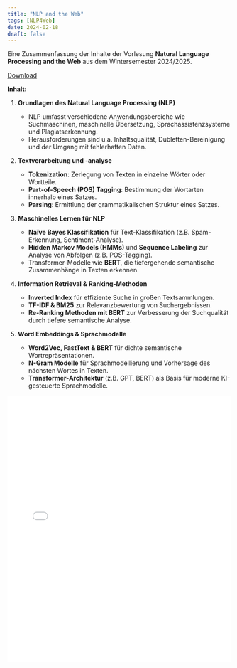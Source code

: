 ```yaml
---
title: "NLP and the Web"
tags: [NLP4Web]
date: 2024-02-18
draft: false
---
```


Eine Zusammenfassung der Inhalte der Vorlesung **Natural Language Processing and the Web** aus dem Wintersemester 2024/2025.

<a href="./Elective/InfoProcessing/NLP4Web/JSN_NLP4Web_Summary.pdf" target="_blank">Download</a>

**Inhalt:**
1. **Grundlagen des Natural Language Processing (NLP)**  
   - NLP umfasst verschiedene Anwendungsbereiche wie Suchmaschinen, maschinelle Übersetzung, Sprachassistenzsysteme und Plagiatserkennung.  
   - Herausforderungen sind u.a. Inhaltsqualität, Dubletten-Bereinigung und der Umgang mit fehlerhaften Daten.

2. **Textverarbeitung und -analyse**  
   - **Tokenization**: Zerlegung von Texten in einzelne Wörter oder Wortteile.  
   - **Part-of-Speech (POS) Tagging**: Bestimmung der Wortarten innerhalb eines Satzes.  
   - **Parsing**: Ermittlung der grammatikalischen Struktur eines Satzes.

3. **Maschinelles Lernen für NLP**  
   - **Naïve Bayes Klassifikation** für Text-Klassifikation (z.B. Spam-Erkennung, Sentiment-Analyse).  
   - **Hidden Markov Models (HMMs)** und **Sequence Labeling** zur Analyse von Abfolgen (z.B. POS-Tagging).  
   - Transformer-Modelle wie **BERT**, die tiefergehende semantische Zusammenhänge in Texten erkennen.

4. **Information Retrieval & Ranking-Methoden**  
   - **Inverted Index** für effiziente Suche in großen Textsammlungen.  
   - **TF-IDF & BM25** zur Relevanzbewertung von Suchergebnissen.  
   - **Re-Ranking Methoden mit BERT** zur Verbesserung der Suchqualität durch tiefere semantische Analyse.

5. **Word Embeddings & Sprachmodelle**  
   - **Word2Vec, FastText & BERT** für dichte semantische Wortrepräsentationen.  
   - **N-Gram Modelle** für Sprachmodellierung und Vorhersage des nächsten Wortes in Texten.  
   - **Transformer-Architektur** (z.B. GPT, BERT) als Basis für moderne KI-gesteuerte Sprachmodelle.

<div style="text-align: center;">
    <iframe src="./Elective/InfoProcessing/NLP4Web/JSN_NLP4Web_Summary.pdf" width="100%" height="600px" style="border: none;"></iframe>
</div>